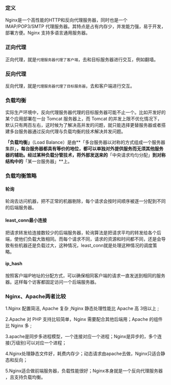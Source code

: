 ### 定义

Nginx是一个高性能的HTTP和反向代理服务器，同时也是一个IMAP/POP3/SMTP 代理服务器。其特点是占有内存少，并发能力强，易于开发，部署方便。Nginx 支持多语言通用服务器。

### 正向代理

正向代理，就是`代理服务器代理了客户端`，去和目标服务器进行交互，例如翻墙。

### 反向代理

反向代理，就是`代理服务器代理了目标服务器`，去和客户端进行交互。

### 负载均衡

实际生产环境中，反向代理服务器代理的目标服务器可能不止一个。比如开发好的某个应用部署在一台 Tomcat 服务器上，而 Tomcat 的并发上限不优化情况下，默认只有两百左右，这时候为了解决高并发的问题，就只能选择更替服务器或者搭建多台服务器通过反向代理与负载均衡的技术解决并发问题。

**「负载均衡」**（Load Balance）是由**「多台服务器以对称的方式组成一个服务器集群」**，每台服务器都具有等价的地位，都可以单独对外提供服务而无须其他服务器的辅助。经过某种负载分管技术，将外部发送来的**「中央请求均匀分配」**到对称结构中的**「某一台服务器」**上。

### 负载均衡策略

#### 轮询

轮询去访问机器，把不正常的机器剔除，每个请求会按时间顺序被逐一分配到不同的后端服务器。

#### least_conn最小连接

把请求转发给连接数较少的后端服务器，轮询算法是把请求平均的转发给各个后端，使他们负载大致相同。而每个请求不同，请求的资源和时间都不同，还是会导致有些机器还是负载过大，这种情况，least_conn就是处理这种情况的调度策略。

#### ip_hash

按照客户端IP地址的分配方式，可以确保相同客户端的请求一直发送到相同的服务器。这样每个访客都固定访问一个后端服务器。

### Nginx、Apache两者比较

1.Nginx 配置简洁, Apache 复杂 ;Nginx 静态处理性能比 Apache 高 3倍以上 ;

2.Apache 对 PHP 支持比较简单，Nginx 需要配合其他后端用；Apache 的组件比 Nginx 多 ;

3.apache是同步多进程模型，一个连接对应一个进程；Nginx是异步的，多个连接(万级别)可以对应一个进程；

4.Nginx处理静态文件好，耗费内存少；动态请求由apache去做，Nginx只适合静态和反向；

5.Nginx适合做前端服务器，负载性能很好；Nginx本身就是一个反向代理服务器 ，且支持负载均衡。

